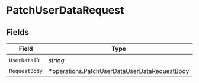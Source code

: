 # PatchUserDataRequest


## Fields

| Field                                                                                                       | Type                                                                                                        | Required                                                                                                    | Description                                                                                                 |
| ----------------------------------------------------------------------------------------------------------- | ----------------------------------------------------------------------------------------------------------- | ----------------------------------------------------------------------------------------------------------- | ----------------------------------------------------------------------------------------------------------- |
| `UserDataID`                                                                                                | *string*                                                                                                    | :heavy_check_mark:                                                                                          | N/A                                                                                                         |
| `RequestBody`                                                                                               | [*operations.PatchUserDataUserDataRequestBody](../../models/operations/patchuserdatauserdatarequestbody.md) | :heavy_minus_sign:                                                                                          | N/A                                                                                                         |
